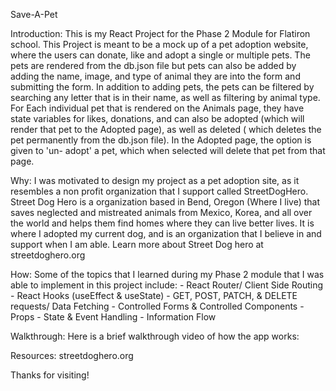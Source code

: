 Save-A-Pet

Introduction: 
        This is my React Project for the Phase 2 Module for Flatiron school. This Project is meant to be a mock up of a pet adoption website, where the users can donate, like and adopt a single or multiple pets. 
        The pets are rendered from the db.json file but pets can also be added by adding the name, image, and type of animal they are into the form and submitting the form. 
        In addition to adding pets, the pets can be filtered by searching any letter that is in their name, as well as filtering by animal type. 
        For Each individual pet that is rendered on the Animals page, they have state variables for likes, donations, and can also be adopted (which will render that pet to the Adopted page), as well as deleted ( which deletes the pet permanently from the db.json file). 
        In the Adopted page, the option is given to 'un- adopt' a pet, which when selected will delete that pet from that page. 
    
Why:
    I was motivated to design my project as a pet adoption site, as it resembles a non profit organization that I support called StreetDogHero. Street Dog Hero is a organization based in Bend, Oregon (Where I live) that saves neglected and mistreated animals from Mexico, Korea, and all over the world and helps them find homes where they can live better lives. It is where I adopted my current dog, and is an organization that I believe in and support when I am able. 
    Learn more about Street Dog hero at streetdoghero.org

How:
    Some of the topics that I learned during my Phase 2 module that I was able to implement in this project include:
    - React Router/ Client Side Routing
    - React Hooks (useEffect & useState)
    - GET, POST, PATCH, & DELETE requests/ Data Fetching
    - Controlled Forms & Controlled Components
    - Props
    - State & Event Handling
    - Information Flow
  
Walkthrough: 
    Here is a brief walkthrough video of how the app works: 

Resources:
    streetdoghero.org    

Thanks for visiting! 

